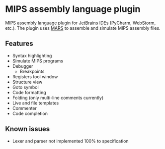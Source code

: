 # MIPS assembly language plugin

MIPS assembly language plugin for [JetBrains](https://www.jetbrains.com/) IDEs
([PyCharm](https://www.jetbrains.com/pycharm/), [WebStorm](https://www.jetbrains.com/webstorm/), etc.).
The plugin uses [MARS](http://courses.missouristate.edu/kenvollmar/mars/index.htm) to assemble
and simulate MIPS assembly files.

## Features

* Syntax highlighting
* Simulate MIPS programs
* Debugger
  * Breakpoints
* Registers tool window
* Structure view
* Goto symbol
* Code formatting
* Folding (only multi-line comments currently)
* Live and file templates
* Commenter
* Code completion

## Known issues

* Lexer and parser not implemented 100% to specification
